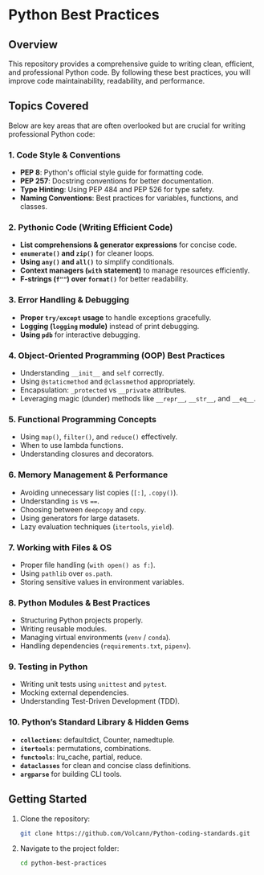# Python Best Practices

## Overview
This repository provides a comprehensive guide to writing clean, efficient, and professional Python code. By following these best practices, you will improve code maintainability, readability, and performance.

## Topics Covered
Below are key areas that are often overlooked but are crucial for writing professional Python code:

### 1. Code Style & Conventions
- **PEP 8**: Python's official style guide for formatting code.
- **PEP 257**: Docstring conventions for better documentation.
- **Type Hinting**: Using PEP 484 and PEP 526 for type safety.
- **Naming Conventions**: Best practices for variables, functions, and classes.

### 2. Pythonic Code (Writing Efficient Code)
- **List comprehensions & generator expressions** for concise code.
- **`enumerate()` and `zip()`** for cleaner loops.
- **Using `any()` and `all()`** to simplify conditionals.
- **Context managers (`with` statement)** to manage resources efficiently.
- **F-strings (`f""`) over `format()`** for better readability.

### 3. Error Handling & Debugging
- **Proper `try/except` usage** to handle exceptions gracefully.
- **Logging (`logging` module)** instead of print debugging.
- **Using `pdb`** for interactive debugging.

### 4. Object-Oriented Programming (OOP) Best Practices
- Understanding `__init__` and `self` correctly.
- Using `@staticmethod` and `@classmethod` appropriately.
- Encapsulation: `_protected` vs `__private` attributes.
- Leveraging magic (dunder) methods like `__repr__`, `__str__`, and `__eq__`.

### 5. Functional Programming Concepts
- Using `map()`, `filter()`, and `reduce()` effectively.
- When to use lambda functions.
- Understanding closures and decorators.

### 6. Memory Management & Performance
- Avoiding unnecessary list copies (`[:]`, `.copy()`).
- Understanding `is` vs `==`.
- Choosing between `deepcopy` and `copy`.
- Using generators for large datasets.
- Lazy evaluation techniques (`itertools`, `yield`).

### 7. Working with Files & OS
- Proper file handling (`with open() as f:`).
- Using `pathlib` over `os.path`.
- Storing sensitive values in environment variables.

### 8. Python Modules & Best Practices
- Structuring Python projects properly.
- Writing reusable modules.
- Managing virtual environments (`venv` / `conda`).
- Handling dependencies (`requirements.txt`, `pipenv`).

### 9. Testing in Python
- Writing unit tests using `unittest` and `pytest`.
- Mocking external dependencies.
- Understanding Test-Driven Development (TDD).

### 10. Python’s Standard Library & Hidden Gems
- **`collections`**: defaultdict, Counter, namedtuple.
- **`itertools`**: permutations, combinations.
- **`functools`**: lru_cache, partial, reduce.
- **`dataclasses`** for clean and concise class definitions.
- **`argparse`** for building CLI tools.

## Getting Started
1. Clone the repository:
   ```bash
   git clone https://github.com/Volcann/Python-coding-standards.git
   ```
2. Navigate to the project folder:
   ```bash
   cd python-best-practices
   ```
